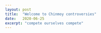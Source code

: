 ```yaml
---
layout: post
title:  "Welcome to Chinmoy controversies"
date:   2020-06-25
excerpt: "compete ourselves compete"
---
```

